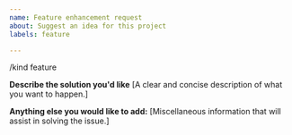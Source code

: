 ```yaml
---
name: Feature enhancement request
about: Suggest an idea for this project
labels: feature

---
```


/kind feature

**Describe the solution you'd like**
[A clear and concise description of what you want to happen.]

**Anything else you would like to add:**
[Miscellaneous information that will assist in solving the issue.]
